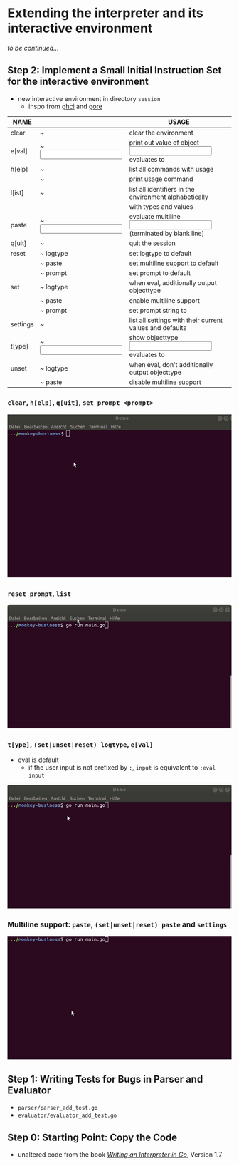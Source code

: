 # Extending the interpreter and its interactive environment

 _to be continued..._

## Step 2: Implement a Small Initial Instruction Set for the interactive environment

- new interactive environment in directory `session`
    - inspo from [ghci](https://downloads.haskell.org/~ghc/latest/docs/html/users_guide/ghci.html#ghci-commands) and [gore](https://github.com/motemen/gore) 

| NAME   |                   | USAGE                                                   |
|--------|-------------------|---------------------------------------------------------|
| clear    | ~                 | clear the environment                                    |
| e[val]   | ~ <input>         | print out value of object <input> evaluates to           |
| h[elp]   | ~                 | list all commands with usage                             |
|          | ~ <cmd>           | print usage command <cmd>                                |
| l[ist]   | ~                 | list all identifiers in the environment alphabetically   |
|          |                   |      with types and values                               |
| paste    | ~ <input>         | evaluate multiline <input> (terminated by blank line)    |
| q[uit]   | ~                 | quit the session                                         |
| reset    | ~ logtype         | set logtype to default                                   |
|          | ~ paste           | set multiline support to default                         |
|          | ~ prompt          | set prompt to default                                    |
| set      | ~ logtype         | when eval, additionally output objecttype                |
|          | ~ paste           | enable multiline support                                 |
|          | ~ prompt <prompt> | set prompt string to <prompt>                            |
| settings | ~                 | list all settings with their current values and defaults |
| t[ype]   | ~ <input>         | show objecttype <input> evaluates to                     |
| unset    | ~ logtype         | when eval, don't additionally output objecttype          |
|          | ~ paste           | disable multiline support                                |

### `clear`, `h[elp]`, `q[uit]`, `set prompt <prompt>`
![Demo1](demos/demo1.gif)

### `reset prompt`, `list` 
![Demo2](demos/demo2.gif)

### `t[ype]`,  `(set|unset|reset) logtype`, `e[val]`
- eval is default
    - if the user input is not prefixed by `:`, `input` is equivalent to `:eval input`

![Demo3](demos/demo3.gif)

### Multiline support: `paste`, `(set|unset|reset) paste` and `settings`

![Demo4](demos/demo4.gif)

## Step 1: Writing Tests for Bugs in Parser and Evaluator

- `parser/parser_add_test.go`
- `evaluator/evaluator_add_test.go`

## Step 0: Starting Point: Copy the Code

- unaltered code from the book [_Writing an Interpreter in Go_](https://interpreterbook.com/), Version 1.7





